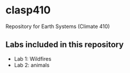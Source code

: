 # clasp410
Repository for Earth Systems (Climate 410)

## Labs included in this repository
- Lab 1: Wildfires
- Lab 2: animals
